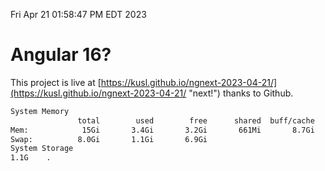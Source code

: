 Fri Apr 21 01:58:47 PM EDT 2023

# Angular 16?


This project is live at [https://kusl.github.io/ngnext-2023-04-21/](https://kusl.github.io/ngnext-2023-04-21/ "next!") thanks to Github.

```bash
System Memory
               total        used        free      shared  buff/cache   available
Mem:            15Gi       3.4Gi       3.2Gi       661Mi       8.7Gi        10Gi
Swap:          8.0Gi       1.1Gi       6.9Gi
System Storage
1.1G	.
```
```bash
